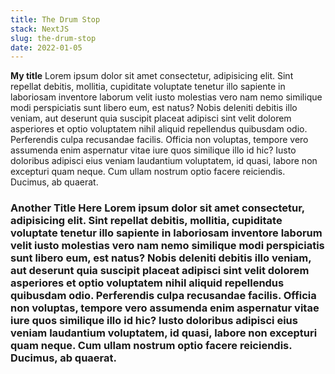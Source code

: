 ```yaml
---
title: The Drum Stop
stack: NextJS
slug: the-drum-stop
date: 2022-01-05
---
```


**My title** Lorem ipsum dolor sit amet consectetur, adipisicing elit. Sint repellat debitis, mollitia, cupiditate voluptate tenetur illo sapiente in laboriosam inventore laborum velit iusto molestias vero nam nemo similique modi perspiciatis sunt libero eum, est natus? Nobis deleniti debitis illo veniam, aut deserunt quia suscipit placeat adipisci sint velit dolorem asperiores et optio voluptatem nihil aliquid repellendus quibusdam odio. Perferendis culpa recusandae facilis. Officia non voluptas, tempore vero assumenda enim aspernatur vitae iure quos similique illo id hic? Iusto doloribus adipisci eius veniam laudantium voluptatem, id quasi, labore non excepturi quam neque. Cum ullam nostrum optio facere reiciendis. Ducimus, ab quaerat.

### Another Title Here Lorem ipsum dolor sit amet consectetur, adipisicing elit. Sint repellat debitis, mollitia, cupiditate voluptate tenetur illo sapiente in laboriosam inventore laborum velit iusto molestias vero nam nemo similique modi perspiciatis sunt libero eum, est natus? Nobis deleniti debitis illo veniam, aut deserunt quia suscipit placeat adipisci sint velit dolorem asperiores et optio voluptatem nihil aliquid repellendus quibusdam odio. Perferendis culpa recusandae facilis. Officia non voluptas, tempore vero assumenda enim aspernatur vitae iure quos similique illo id hic? Iusto doloribus adipisci eius veniam laudantium voluptatem, id quasi, labore non excepturi quam neque. Cum ullam nostrum optio facere reiciendis. Ducimus, ab quaerat.
